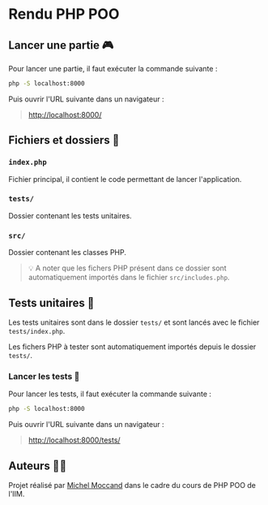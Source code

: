# Rendu PHP POO

## Lancer une partie 🎮

Pour lancer une partie, il faut exécuter la commande suivante :

```bash
php -S localhost:8000
```

Puis ouvrir l'URL suivante dans un navigateur :

> [http://localhost:8000/](http://localhost:8000/)

## Fichiers et dossiers 📁

### `index.php`

Fichier principal, il contient le code permettant de lancer l'application.

### `tests/`

Dossier contenant les tests unitaires.

### `src/`

Dossier contenant les classes PHP.
> 💡 A noter que les fichers PHP présent dans ce dossier sont automatiquement importés dans le fichier `src/includes.php`.

## Tests unitaires 🧪

Les tests unitaires sont dans le dossier `tests/` et sont lancés avec le fichier `tests/index.php`.

Les fichers PHP à tester sont automatiquement importés depuis le dossier `tests/`.

### Lancer les tests 👾

Pour lancer les tests, il faut exécuter la commande suivante :

```bash
php -S localhost:8000
```

Puis ouvrir l'URL suivante dans un navigateur :

> [http://localhost:8000/tests/](http://localhost:8000/tests/)

## Auteurs 🧑‍💻

Projet réalisé par [Michel Moccand](https://github.com/Kan-A-Pesh) dans le cadre du cours de PHP POO de l'IIM.
